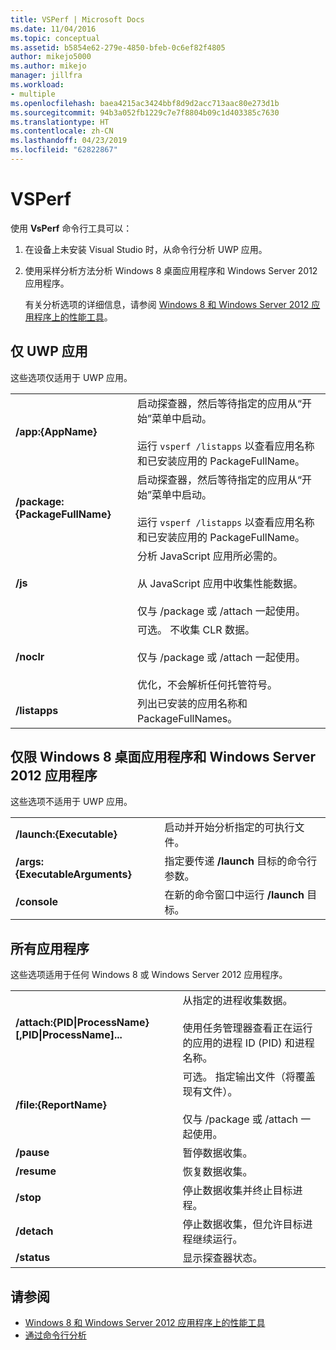 ```yaml
---
title: VSPerf | Microsoft Docs
ms.date: 11/04/2016
ms.topic: conceptual
ms.assetid: b5854e62-279e-4850-bfeb-0c6ef82f4805
author: mikejo5000
ms.author: mikejo
manager: jillfra
ms.workload:
- multiple
ms.openlocfilehash: baea4215ac3424bbf8d9d2acc713aac80e273d1b
ms.sourcegitcommit: 94b3a052fb1229c7e7f8804b09c1d403385c7630
ms.translationtype: HT
ms.contentlocale: zh-CN
ms.lasthandoff: 04/23/2019
ms.locfileid: "62822867"
---
```

# <a name="vsperf"></a>VSPerf
使用 **VsPerf** 命令行工具可以：

1. 在设备上未安装 Visual Studio 时，从命令行分析 UWP 应用。

2. 使用采样分析方法分析 Windows 8 桌面应用程序和 Windows Server 2012 应用程序。

   有关分析选项的详细信息，请参阅 [Windows 8 和 Windows Server 2012 应用程序上的性能工具](../profiling/performance-tools-on-windows-8-and-windows-server-2012-applications.md)。

## <a name="uwp-apps-only"></a>仅 UWP 应用
 这些选项仅适用于 UWP 应用。

|||
|-|-|
|**/app:{AppName}**|启动探查器，然后等待指定的应用从“开始”菜单中启动。<br /><br /> 运行 `vsperf /listapps` 以查看应用名称和已安装应用的 PackageFullName。|
|**/package:{PackageFullName}**|启动探查器，然后等待指定的应用从“开始”菜单中启动。<br /><br /> 运行 `vsperf /listapps` 以查看应用名称和已安装应用的 PackageFullName。|
|**/js**|分析 JavaScript 应用所必需的。<br /><br /> 从 JavaScript 应用中收集性能数据。<br /><br /> 仅与 /package 或 /attach 一起使用。|
|**/noclr**|可选。 不收集 CLR 数据。<br /><br /> 仅与 /package 或 /attach 一起使用。<br /><br /> 优化，不会解析任何托管符号。|
|**/listapps**|列出已安装的应用名称和 PackageFullNames。|

## <a name="windows-8-desktop-applications-and-windows-server-2012-applications-only"></a>仅限 Windows 8 桌面应用程序和 Windows Server 2012 应用程序
 这些选项不适用于 UWP 应用。

|||
|-|-|
|**/launch:{Executable}**|启动并开始分析指定的可执行文件。|
|**/args:{ExecutableArguments}**|指定要传递 **/launch** 目标的命令行参数。|
|**/console**|在新的命令窗口中运行 **/launch** 目标。|

## <a name="all-applications"></a>所有应用程序
 这些选项适用于任何 Windows 8 或 Windows Server 2012 应用程序。

|||
|-|-|
|**/attach:{PID&#124;ProcessName}[,PID&#124;ProcessName]...**|从指定的进程收集数据。<br /><br /> 使用任务管理器查看正在运行的应用的进程 ID (PID) 和进程名称。|
|**/file:{ReportName}**|可选。 指定输出文件（将覆盖现有文件）。<br /><br /> 仅与 /package 或 /attach 一起使用。|
|**/pause**|暂停数据收集。|
|**/resume**|恢复数据收集。|
|**/stop**|停止数据收集并终止目标进程。|
|**/detach**|停止数据收集，但允许目标进程继续运行。|
|**/status**|显示探查器状态。|

## <a name="see-also"></a>请参阅
- [Windows 8 和 Windows Server 2012 应用程序上的性能工具](../profiling/performance-tools-on-windows-8-and-windows-server-2012-applications.md)
- [通过命令行分析](../profiling/using-the-profiling-tools-from-the-command-line.md)